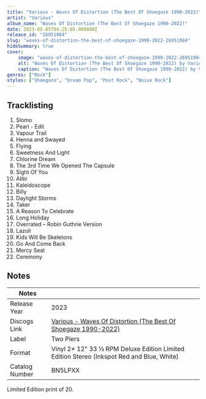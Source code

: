 ```yaml
---
title: "Various - Waves Of Distortion (The Best Of Shoegaze 1990​-​2022)"
artist: "Various"
album_name: "Waves Of Distortion (The Best Of Shoegaze 1990​-​2022)"
date: 2023-05-05T04:25:05.000000Z
release_id: "26951984"
slug: "waves-of-distortion-the-best-of-shoegaze-1990-2022-26951984"
hideSummary: true
cover:
    image: "waves-of-distortion-the-best-of-shoegaze-1990-2022-26951984.jpg"
    alt: "Waves Of Distortion (The Best Of Shoegaze 1990​-​2022) by Various"
    caption: "Waves Of Distortion (The Best Of Shoegaze 1990​-​2022) by Various"
genres: ["Rock"]
styles: ["Shoegaze", "Dream Pop", "Post Rock", "Noise Rock"]
---
```


## Tracklisting
1. Slomo
2. Pearl - Edit
3. Vapour Trail
4. Henna and Swayed
5. Flying
6. Sweetness And Light
7. Chlorine Dream
8. The 3rd Time We Opened The Capsule
9. Sight Of You
10. Alibi
11. Kaleidoscope
12. Billy
13. Daylight Storms
14. Taker
15. A Reason To Celebrate
16. Long Holiday
17. Overrated – Robin Guthrie Version
18. Lazuli
19. Kids Will Be Skeletons
20. Go And Come Back
21. Mercy Seat
22. Ceremony




## Notes
| Notes          |             |
| ---------------| ----------- |
| Release Year   | 2023 |
| Discogs Link   | [Various - Waves Of Distortion (The Best Of Shoegaze 1990​-​2022)](https://www.discogs.com/release/26951984-Various-Waves-Of-Distortion-The-Best-Of-Shoegaze-1990-2022) |
| Label          | Two Piers |
| Format         | Vinyl 2× 12" 33 ⅓ RPM Deluxe Edition Limited Edition Stereo (Inkspot Red and Blue, White) |
| Catalog Number | BN5LPXX |

Limited Edition print of 20.
